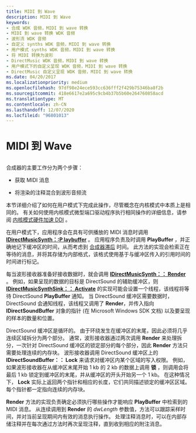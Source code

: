```yaml
---
title: MIDI 到 Wave
description: MIDI 到 Wave
keywords:
- 合成 WDK 音频，MIDI 到 wave 转换
- MIDI 到 wave 转换 WDK 音频
- 波形流 WDK 音频
- 自定义 synths WDK 音频，MIDI 到 wave 转换
- 用户模式 synths WDK 音频，MIDI 到 wave 转换
- 将 MIDI 转换为波形
- DirectMusic WDK 音频，MIDI 到 wave 转换
- 用户模式下的自定义呈现 WDK 音频，MIDI 到 wave 转换
- DirectMusic 自定义呈现 WDK 音频，MIDI 到 wave 转换
ms.date: 04/20/2017
ms.localizationpriority: medium
ms.openlocfilehash: 97df98e24ece593cc636fff2f429b75346ba8f2b
ms.sourcegitcommit: 418e6617e2a695c9cb4b37b5b60e264760858acd
ms.translationtype: MT
ms.contentlocale: zh-CN
ms.lasthandoff: 12/07/2020
ms.locfileid: "96801013"
---
```

# <a name="midi-to-wave"></a>MIDI 到 Wave


## <span id="midi_to_wave"></span><span id="MIDI_TO_WAVE"></span>


合成器的主要工作分为两个步骤：

-   获取 MIDI 消息

-   将渲染的注释混合到波形音频流

本节详细介绍了如何在用户模式下完成此操作，尽管概念在内核模式中本质上是相同的。 有关如何使用内核模式微型端口驱动程序执行相同操作的详细信息，请参阅 [内核模式硬件加速 DDI](kernel-mode-hardware-acceleration-ddi.md) 。

在用户模式下，应用程序会在具有可供播放的 MIDI 消息时调用 [**IDirectMusicSynth：:P laybuffer**](/windows/win32/api/dmusics/nf-dmusics-idirectmusicsynth-playbuffer) 。 应用程序负责及时调用 **PlayBuffer** ，并正确地记下缓冲区的时间，从而考虑到 [合成器滞后](synthesizer-latency.md) 时间。 此方法的实现会检索正在等待的消息，并将其存储为内部格式，该格式使用基于与缓冲区传入的引用时间的时间进行标记。

每当波形接收器准备好接收数据时，就会调用 [**IDirectMusicSynth：： Render**](/windows/win32/api/dmusics/nf-dmusics-idirectmusicsynth-render) 。 例如，如果呈现的数据的目标是 DirectSound 的辅助缓冲区，则 [**IDirectMusicSynthSink：： Activate**](/windows/win32/api/dmusics/nf-dmusics-idirectmusicsynthsink-activate) 的实现可能会设置一个线程，该线程将等待 DirectSound **PlayBuffer** 通知。 当 DirectSound 缓冲区需要数据时，DirectSound 会通知线程，该线程又调用了 **Render**，并传入指向 **IDirectSoundBuffer** 对象的指针 (在 Microsoft Windows SDK 文档) 以及要呈现的样本的数量和位置。

DirectSound 缓冲区是循环的。 由于环绕发生在缓冲区的末尾，因此必须将几乎连续区域拆分为两个部分。 通常，波形接收器通过两次调用 **Render** 来处理拆分，一次针对 DirectSound 缓冲区的锁定部分的每个部分，因此 **Render** 方法只需要处理连续的内存块。 波形接收器调用 DirectSound 缓冲区上的 **IDirectSoundBuffer：： Lock** 来请求对缓冲区内某个区域的写入权限。 例如，如果波形接收器在从缓冲区末尾开始 1 kb 的 2 kb 的数据上调用 **锁** ，则调用会将最后 1 kb 锁定到缓冲区的末尾，并从缓冲区的开头开始另一个 1 kb。 在这种情况下， **Lock** 实际上返回两个指针和相应的长度，它们共同描述锁定的缓冲区区域。 每个指针都一定指向连续的内存块。

**Render** 方法的实现负责确定必须执行哪些操作才能响应 **PlayBuffer** 中检索到的 MIDI 消息。 从连续调用到 **Render** 的 *dwLength* 参数值，方法可以跟踪采样时间，并对当前呈现期间内有效的消息执行操作。 处理注释消息时，可以在内部存储注释并在每次通过方法时再次呈现注释，直到收到相应的附注消息。

 

